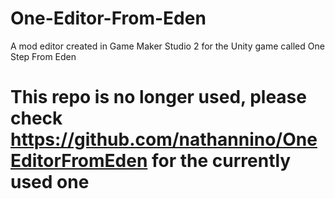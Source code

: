 # One-Editor-From-Eden
A mod editor created in Game Maker Studio 2 for the Unity game called One Step From Eden

# This repo is no longer used, please check https://github.com/nathannino/OneEditorFromEden for the currently used one

